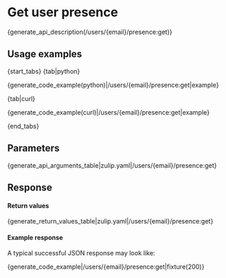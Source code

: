 # Get user presence

{generate_api_description(/users/{email}/presence:get)}

## Usage examples

{start_tabs}
{tab|python}

{generate_code_example(python)|/users/{email}/presence:get|example}

{tab|curl}

{generate_code_example(curl)|/users/{email}/presence:get|example}

{end_tabs}

## Parameters

{generate_api_arguments_table|zulip.yaml|/users/{email}/presence:get}

## Response

#### Return values

{generate_return_values_table|zulip.yaml|/users/{email}/presence:get}

#### Example response

A typical successful JSON response may look like:

{generate_code_example|/users/{email}/presence:get|fixture(200)}
